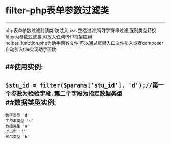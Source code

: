 # filter-php表单参数过滤类
---

php表单参数过滤封装类;防注入,xss,空格过滤,特殊字符串过滤,强制类型转换<br> 
filter为参数过滤类,可放入任何PHP框架应用<br> 
helper_function.php为助手函数文件,可以通过框架入口文件引入或者composer自动引入file实现助手函数<br> 

##使用实例:
---
`$stu_id = filter($params['stu_id'], 'd');//第一个参数为检验字段,第二个字段为指定数据类型`<br> 
##数据类型实例:
---
`数字类型 'd'`<br> 
`字符串类型 's'`<br> 
`数组类型 'a'`<br> 
`浮点型 'f'`<br> 
`布尔类型 'b'`<br> 
